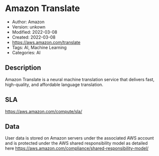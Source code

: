 # Amazon Translate

* Author: Amazon
* Version: unkown
* Modified: 2022-03-08
* Created: 2022-03-08
* <https://aws.amazon.com/translate>
* Tags: AI, Machine Learning
* Categories: AI

## Description

Amazon Translate is a neural machine translation service that delivers fast, high-quality, and affordable language translation.

## SLA

https://aws.amazon.com/compute/sla/

## Data

User data is stored on Amazon servers under the associated AWS account and is protected under the AWS shared responsibility model as detailed here https://aws.amazon.com/compliance/shared-responsibility-model/
